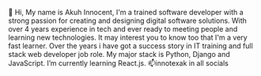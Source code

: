👋 Hi, My name is Akuh Innocent, I'm a trained software developer with a strong passion for creating and designing digital software solutions. With over 4 years experience in tech and ever ready to meeting people and learning new technologies. It may interest you to know too that I'm a very fast learner. Over the years i have got a success story in IT training and full stack web developer job role. My major stack is Python, Django and JavaScript. I’m currently learning React.js. 📫innotexak in all socials 

